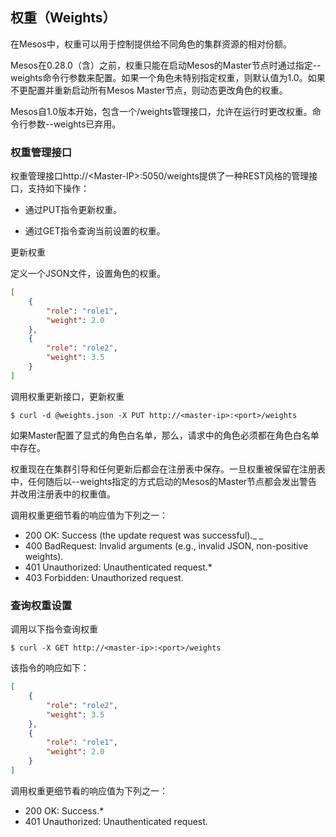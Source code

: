 ## 权重（Weights）

在Mesos中，权重可以用于控制提供给不同角色的集群资源的相对份额。

Mesos在0.28.0（含）之前，权重只能在启动Mesos的Master节点时通过指定--weights命令行参数来配置。如果一个角色未特别指定权重，则默认值为1.0。如果不更配置并重新启动所有Mesos Master节点，则动态更改角色的权重。

Mesos自1.0版本开始，包含一个\/weights管理接口，允许在运行时更改权重。命令行参数--weights已弃用。

### 权重管理接口

权重管理接口http:\/\/&lt;Master-IP&gt;:5050\/weights提供了一种REST风格的管理接口，支持如下操作：

* 通过PUT指令更新权重。

* 通过GET指令查询当前设置的权重。


更新权重

定义一个JSON文件，设置角色的权重。

```json
[ 
    { 
        "role": "role1", 
        "weight": 2.0 
    }, 
    { 
        "role": "role2", 
        "weight": 3.5 
    } 
]
```

调用权重更新接口，更新权重

```
$ curl -d @weights.json -X PUT http://<master-ip>:<port>/weights
```

如果Master配置了显式的角色白名单，那么，请求中的角色必须都在角色白名单中存在。

权重现在在集群引导和任何更新后都会在注册表中保存。一旦权重被保留在注册表中，任何随后以--weights指定的方式启动的Mesos的Master节点都会发出警告并改用注册表中的权重值。

调用权重更细节看的响应值为下列之一：

* 200 OK: Success \(the update request was successful\)._ _
* 400 BadRequest: Invalid arguments \(e.g., invalid JSON, non-positive weights\). 
* 401 Unauthorized: Unauthenticated request.\* 
* 403 Forbidden: Unauthorized request.

### 查询权重设置

调用以下指令查询权重

```
$ curl -X GET http://<master-ip>:<port>/weights
```

该指令的响应如下：

```json
[ 
    { 
        "role": "role2", 
        "weight": 3.5 
    }, 
    { 
        "role": "role1", 
        "weight": 2.0 
    } 
]
```

调用权重更细节看的响应值为下列之一：

* 200 OK: Success.\* 
* 401 Unauthorized: Unauthenticated request.

